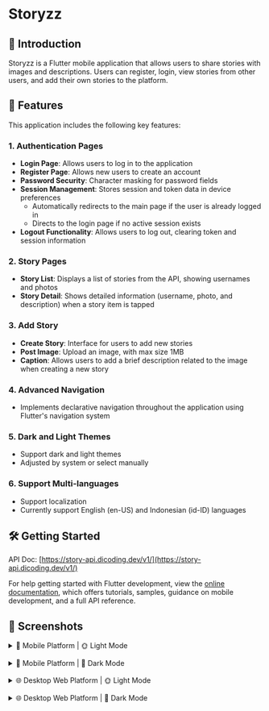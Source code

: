# Storyzz

## 🚀 Introduction

Storyzz is a Flutter mobile application that allows users to share stories with images and descriptions. Users can register, login, view stories from other users, and add their own stories to the platform.

## 🌟 Features

This application includes the following key features:

### 1. Authentication Pages

- **Login Page**: Allows users to log in to the application
- **Register Page**: Allows new users to create an account
- **Password Security**: Character masking for password fields
- **Session Management**: Stores session and token data in device preferences
  - Automatically redirects to the main page if the user is already logged in
  - Directs to the login page if no active session exists
- **Logout Functionality**: Allows users to log out, clearing token and session information

### 2. Story Pages

- **Story List**: Displays a list of stories from the API, showing usernames and photos
- **Story Detail**: Shows detailed information (username, photo, and description) when a story item is tapped

### 3. Add Story

- **Create Story**: Interface for users to add new stories
- **Post Image**: Upload an image, with max size 1MB
- **Caption**: Allows users to add a brief description related to the image when creating a new story

### 4. Advanced Navigation

- Implements declarative navigation throughout the application using Flutter's navigation system

### 5. Dark and Light Themes

- Support dark and light themes
- Adjusted by system or select manually

### 6. Support Multi-languages

- Support localization
- Currently support English (en-US) and Indonesian (id-ID) languages

## 🛠️ Getting Started

API Doc: [https://story-api.dicoding.dev/v1/](https://story-api.dicoding.dev/v1/)

For help getting started with Flutter development, view the
[online documentation](https://docs.flutter.dev/), which offers tutorials,
samples, guidance on mobile development, and a full API reference.

## 📸 Screenshots

<details>
<summary>📱 Mobile Platform | 🌞 Light Mode</summary>
<img src="./doc/screenshots/mobile-login.png" width=250 alt="Mobile Login Screen Light Mode">&nbsp;
<img src="./doc/screenshots/mobile-register.png" width=250 alt="Mobile Register Screen Light Mode">&nbsp;
<img src="./doc/screenshots/mobile-localization.png" width=250 alt="Mobile Localization Dialog Light Mode">&nbsp;
<img src="./doc/screenshots/mobile-home.png" width=250 alt="Mobile Home Screen Light Mode">&nbsp;
<img src="./doc/screenshots/mobile-upload-story.png" width=250 alt="Mobile Upload Story Screen Light Mode">&nbsp;
<img src="./doc/screenshots/mobile-settings.png" width=250 alt="Mobile Settings Screen Light Mode">&nbsp;
</details>

<br>

<details>
<summary>📱 Mobile Platform | 🌙 Dark Mode</summary>
<img src="./doc/screenshots/mobile-login-dark.png" width=250 alt="Mobile Login Screen Dark Mode">&nbsp;
<img src="./doc/screenshots/mobile-register-dark.png" width=250 alt="Mobile Register Screen Dark Mode">&nbsp;
<img src="./doc/screenshots/mobile-localization-dark.png" width=250 alt="Mobile Localization Dialog Dark Mode">&nbsp;
<img src="./doc/screenshots/mobile-home-dark.png" width=250 alt="Mobile Home Screen Dark Mode">&nbsp;
<img src="./doc/screenshots/mobile-upload-story-dark.png" width=250 alt="Mobile Upload Story Screen Dark Mode">&nbsp;
<img src="./doc/screenshots/mobile-settings-dark.png" width=250 alt="Mobile Settings Screen Dark Mode">&nbsp;
</details>

<br>

<details>
<summary>🌐 Desktop Web Platform | 🌞 Light Mode</summary>
<img src="./doc/screenshots/desktop-login.png" width=400 alt="Desktop Mobile Login Screen Light Mode">&nbsp;
<img src="./doc/screenshots/desktop-register.png" width=400 alt="Desktop Mobile Register Screen Light Mode">&nbsp;
<img src="./doc/screenshots/desktop-localization.png" width=400 alt="Desktop Mobile Localization Dialog Light Mode">&nbsp;
<img src="./doc/screenshots/desktop-home.png" width=400 alt="Desktop Mobile Home Screen Light Mode">&nbsp;
<img src="./doc/screenshots/desktop-upload-story.png" width=400 alt="Desktop Mobile Upload Story Screen Light Mode">&nbsp;
<img src="./doc/screenshots/desktop-settings.png" width=400 alt="Desktop Mobile Settings Screen Light Mode">&nbsp;
</details>

<br>

<details>
<summary>🌐 Desktop Web Platform | 🌙 Dark Mode</summary>
<img src="./doc/screenshots/dekstop-login-dark.png" width=400 alt="Desktop Mobile Login Screen Dark Mode">&nbsp;
<img src="./doc/screenshots/desktop-register-dark.png" width=400 alt="Desktop Mobile Register Screen Dark Mode">&nbsp;
<img src="./doc/screenshots/desktop-localization-dark.png" width=400 alt="Desktop Mobile Localization Dialog Dark Mode">&nbsp;
<img src="./doc/screenshots/desktop-home-dark.png" width=400 alt="Desktop Mobile Home Screen Dark Mode">&nbsp;
<img src="./doc/screenshots/desktop-upload-story-dark.png" width=400 alt="Desktop Mobile Upload Story Screen Dark Mode">&nbsp;
<img src="./doc/screenshots/desktop-settings-dark.png" width=400 alt="Desktop Mobile Settings Screen Dark Mode">&nbsp;
</details>
